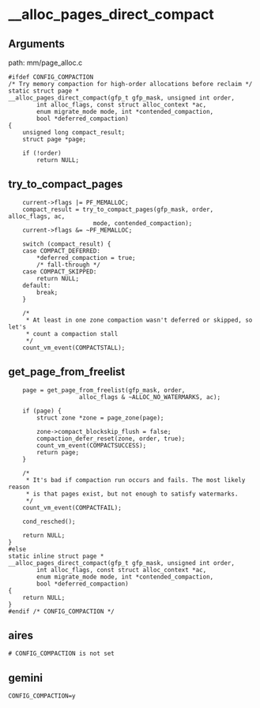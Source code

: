 __alloc_pages_direct_compact
========================================

Arguments
----------------------------------------

path: mm/page_alloc.c
```
#ifdef CONFIG_COMPACTION
/* Try memory compaction for high-order allocations before reclaim */
static struct page *
__alloc_pages_direct_compact(gfp_t gfp_mask, unsigned int order,
        int alloc_flags, const struct alloc_context *ac,
        enum migrate_mode mode, int *contended_compaction,
        bool *deferred_compaction)
{
    unsigned long compact_result;
    struct page *page;

    if (!order)
        return NULL;
```

try_to_compact_pages
----------------------------------------

```
    current->flags |= PF_MEMALLOC;
    compact_result = try_to_compact_pages(gfp_mask, order, alloc_flags, ac,
                        mode, contended_compaction);
    current->flags &= ~PF_MEMALLOC;

    switch (compact_result) {
    case COMPACT_DEFERRED:
        *deferred_compaction = true;
        /* fall-through */
    case COMPACT_SKIPPED:
        return NULL;
    default:
        break;
    }

    /*
     * At least in one zone compaction wasn't deferred or skipped, so let's
     * count a compaction stall
     */
    count_vm_event(COMPACTSTALL);
```

get_page_from_freelist
----------------------------------------

```
    page = get_page_from_freelist(gfp_mask, order,
                    alloc_flags & ~ALLOC_NO_WATERMARKS, ac);

    if (page) {
        struct zone *zone = page_zone(page);

        zone->compact_blockskip_flush = false;
        compaction_defer_reset(zone, order, true);
        count_vm_event(COMPACTSUCCESS);
        return page;
    }

    /*
     * It's bad if compaction run occurs and fails. The most likely reason
     * is that pages exist, but not enough to satisfy watermarks.
     */
    count_vm_event(COMPACTFAIL);

    cond_resched();

    return NULL;
}
#else
static inline struct page *
__alloc_pages_direct_compact(gfp_t gfp_mask, unsigned int order,
        int alloc_flags, const struct alloc_context *ac,
        enum migrate_mode mode, int *contended_compaction,
        bool *deferred_compaction)
{
    return NULL;
}
#endif /* CONFIG_COMPACTION */
```

aires
----------------------------------------

```
# CONFIG_COMPACTION is not set
```

gemini
----------------------------------------

```
CONFIG_COMPACTION=y
```